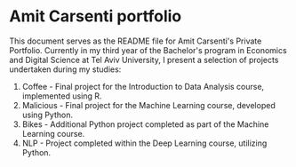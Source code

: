 # Amit Carsenti portfolio

This document serves as the README file for Amit Carsenti's Private Portfolio. Currently in my third year of the Bachelor's program in Economics and Digital Science at Tel Aviv University, I present a selection of projects undertaken during my studies:

1. Coffee - Final project for the Introduction to Data Analysis course, implemented using R.
2.  Malicious - Final project for the Machine Learning course, developed using Python.
3.  Bikes - Additional Python project completed as part of the Machine Learning course.
4.  NLP - Project completed within the Deep Learning course, utilizing Python.
